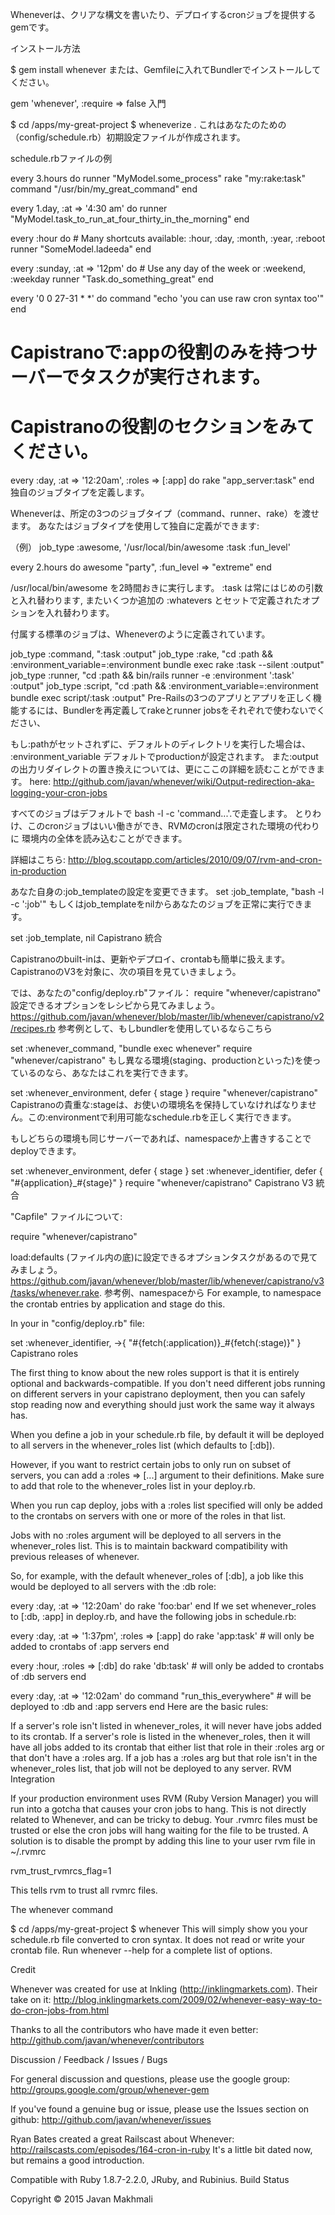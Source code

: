 Wheneverは、クリアな構文を書いたり、デプロイするcronジョブを提供するgemです。

インストール方法

$ gem install whenever
または、Gemfileに入れてBundlerでインストールしてください。

gem 'whenever', :require => false
入門

$ cd /apps/my-great-project
$ wheneverize .
これはあなたのための（config/schedule.rb）初期設定ファイルが作成されます。

schedule.rbファイルの例

every 3.hours do
  runner "MyModel.some_process"
  rake "my:rake:task"
  command "/usr/bin/my_great_command"
end

every 1.day, :at => '4:30 am' do
  runner "MyModel.task_to_run_at_four_thirty_in_the_morning"
end

every :hour do # Many shortcuts available: :hour, :day, :month, :year, :reboot
  runner "SomeModel.ladeeda"
end

every :sunday, :at => '12pm' do # Use any day of the week or :weekend, :weekday
  runner "Task.do_something_great"
end

every '0 0 27-31 * *' do
  command "echo 'you can use raw cron syntax too'"
end

# Capistranoで:appの役割のみを持つサーバーでタスクが実行されます。
# Capistranoの役割のセクションをみてください。
every :day, :at => '12:20am', :roles => [:app] do
  rake "app_server:task"
end
独自のジョブタイプを定義します。

Wheneverは、所定の3つのジョブタイプ（command、runner、rake）を渡せます。 
あなたはジョブタイプを使用して独自に定義ができます:

（例）
job_type :awesome, '/usr/local/bin/awesome :task :fun_level'

every 2.hours do
  awesome "party", :fun_level => "extreme"
end

 /usr/local/bin/awesome を2時間おきに実行します。
 :task は常にはじめの引数と入れ替わります,
 またいくつか追加の :whatevers とセットで定義されたオプションを入れ替わります。
 
 
付属する標準のジョブは、Wheneverのように定義されています。

job_type :command, ":task :output"
job_type :rake,    "cd :path && :environment_variable=:environment bundle exec rake :task --silent :output"
job_type :runner,  "cd :path && bin/rails runner -e :environment ':task' :output"
job_type :script,  "cd :path && :environment_variable=:environment bundle exec script/:task :output"
Pre-Railsの3つのアプリとアプリを正しく機能するには、Bundlerを再定義してrakeとrunner jobsをそれぞれで使わないでください、

もし:pathがセットされずに、デフォルトのディレクトリを実行した場合は、
:environment_variable デフォルトでproductionが設定されます。
また:outputの出力リダイレクトの置き換えについては、更にここの詳細を読むことができます。
here: http://github.com/javan/whenever/wiki/Output-redirection-aka-logging-your-cron-jobs

すべてのジョブはデフォルトで
bash -l -c 'command...'.で走査します。
とりわけ、このcronジョブはいい働きができ、RVMのcronは限定された環境の代わりに
環境内の全体を読み込むことができます。

詳細はこちら: http://blog.scoutapp.com/articles/2010/09/07/rvm-and-cron-in-production

あなた自身の:job_templateの設定を変更できます。
set :job_template, "bash -l -c ':job'"
もしくはjob_templateをnilからあなたのジョブを正常に実行できます。

set :job_template, nil
Capistrano 統合

Capistranoのbuilt-inは、更新やデプロイ、crontabも簡単に扱えます。
CapistranoのV3を対象に、次の項目を見ていきましょう。

では、あなたの"config/deploy.rb"ファイル：
require "whenever/capistrano"
設定できるオプションをレシピから見てみましょう。
https://github.com/javan/whenever/blob/master/lib/whenever/capistrano/v2/recipes.rb 参考例として、もしbundlerを使用しているならこちら

set :whenever_command, "bundle exec whenever"
require "whenever/capistrano"
もし異なる環境(staging、productionといった)を使っているのなら、あなたはこれを実行できます。

set :whenever_environment, defer { stage }
require "whenever/capistrano"
Capistranoの貴重な:stageは、お使いの環境名を保持していなければなりません。この:environmentで利用可能なschedule.rbを正しく実行できます。

もしどちらの環境も同じサーバーであれば、namespaceか上書きすることでdeployできます。


set :whenever_environment, defer { stage }
set :whenever_identifier, defer { "#{application}_#{stage}" }
require "whenever/capistrano"
Capistrano V3 統合

"Capfile" ファイルについて:

require "whenever/capistrano"

load:defaults (ファイル内の底)に設定できるオプションタスクがあるので見てみましょう。  https://github.com/javan/whenever/blob/master/lib/whenever/capistrano/v3/tasks/whenever.rake. 参考例、namespaceから
For example, to namespace the crontab entries by application and stage do this.

In your in "config/deploy.rb" file:

set :whenever_identifier, ->{ "#{fetch(:application)}_#{fetch(:stage)}" }
Capistrano roles

The first thing to know about the new roles support is that it is entirely optional and backwards-compatible. If you don't need different jobs running on different servers in your capistrano deployment, then you can safely stop reading now and everything should just work the same way it always has.

When you define a job in your schedule.rb file, by default it will be deployed to all servers in the whenever_roles list (which defaults to [:db]).

However, if you want to restrict certain jobs to only run on subset of servers, you can add a :roles => [...] argument to their definitions. Make sure to add that role to the whenever_roles list in your deploy.rb.

When you run cap deploy, jobs with a :roles list specified will only be added to the crontabs on servers with one or more of the roles in that list.

Jobs with no :roles argument will be deployed to all servers in the whenever_roles list. This is to maintain backward compatibility with previous releases of whenever.

So, for example, with the default whenever_roles of [:db], a job like this would be deployed to all servers with the :db role:

every :day, :at => '12:20am' do
  rake 'foo:bar'
end
If we set whenever_roles to [:db, :app] in deploy.rb, and have the following jobs in schedule.rb:

every :day, :at => '1:37pm', :roles => [:app] do
  rake 'app:task' # will only be added to crontabs of :app servers
end

every :hour, :roles => [:db] do
  rake 'db:task' # will only be added to crontabs of :db servers
end

every :day, :at => '12:02am' do
  command "run_this_everywhere" # will be deployed to :db and :app servers
end
Here are the basic rules:

If a server's role isn't listed in whenever_roles, it will never have jobs added to its crontab.
If a server's role is listed in the whenever_roles, then it will have all jobs added to its crontab that either list that role in their :roles arg or that don't have a :roles arg.
If a job has a :roles arg but that role isn't in the whenever_roles list, that job will not be deployed to any server.
RVM Integration

If your production environment uses RVM (Ruby Version Manager) you will run into a gotcha that causes your cron jobs to hang. This is not directly related to Whenever, and can be tricky to debug. Your .rvmrc files must be trusted or else the cron jobs will hang waiting for the file to be trusted. A solution is to disable the prompt by adding this line to your user rvm file in ~/.rvmrc

rvm_trust_rvmrcs_flag=1

This tells rvm to trust all rvmrc files.

The whenever command

$ cd /apps/my-great-project
$ whenever
This will simply show you your schedule.rb file converted to cron syntax. It does not read or write your crontab file. Run whenever --help for a complete list of options.

Credit

Whenever was created for use at Inkling (http://inklingmarkets.com). Their take on it: http://blog.inklingmarkets.com/2009/02/whenever-easy-way-to-do-cron-jobs-from.html

Thanks to all the contributors who have made it even better: http://github.com/javan/whenever/contributors

Discussion / Feedback / Issues / Bugs

For general discussion and questions, please use the google group: http://groups.google.com/group/whenever-gem

If you've found a genuine bug or issue, please use the Issues section on github: http://github.com/javan/whenever/issues

Ryan Bates created a great Railscast about Whenever: http://railscasts.com/episodes/164-cron-in-ruby It's a little bit dated now, but remains a good introduction.

Compatible with Ruby 1.8.7-2.2.0, JRuby, and Rubinius. Build Status

Copyright © 2015 Javan Makhmali
